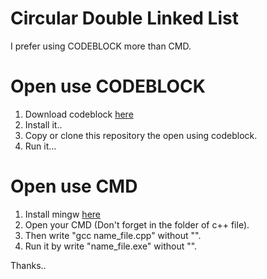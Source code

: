 # Circular Double Linked List
I prefer using CODEBLOCK more than CMD.

# Open use CODEBLOCK 

1. Download codeblock [here](https://sourceforge.net/projects/codeblocks/files/Binaries/17.12/Windows/codeblocks-17.12mingw-setup.exe/download)
2. Install it..
3. Copy or clone this repository the open using codeblock.
4. Run it...

# Open use CMD

1. Install mingw [here](https://sourceforge.net/projects/mingw-w64/)
2. Open your CMD (Don't forget in the folder of c++ file).
3. Then write "gcc name_file.cpp" without "".
4. Run it by write "name_file.exe" without "".

Thanks..